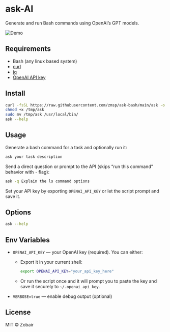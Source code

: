 # ask-AI

Generate and run Bash commands using OpenAI’s GPT models.


![Demo](https://i.imgur.com/rqw3my6.gif)




## Requirements

* Bash (any linux based system)
* [curl](https://everything.curl.dev/install/)
* [jq](https://jqlang.org/download/)
* [OpenAI API key](https://platform.openai.com/settings/organization/api-keys)



## Install

```bash
curl -fsSL https://raw.githubusercontent.com/zmsp/ask-bash/main/ask -o /tmp/ask
chmod +x /tmp/ask
sudo mv /tmp/ask /usr/local/bin/
ask --help
```



## Usage
Generate a bash command for a task and optionally run it:
```bash
ask your task description
```

Send a direct question or prompt to the API (skips “run this command” behavior with `-` flag):
```bash
ask -q Explain the ls command options
```
Set your API key by exporting `OPENAI_API_KEY` or let the script prompt and save it.


## Options

```bash
ask --help
```


## Env Variables

* `OPENAI_API_KEY` — your OpenAI key (required). You can either:

  * Export it in your current shell:

    ```bash
    export OPENAI_API_KEY="your_api_key_here"
    ```
  * Or run the script once and it will prompt you to paste the key and save it securely to `~/.openai_api_key`.

* `VERBOSE=true` — enable debug output (optional)

## License

MIT © Zobair

